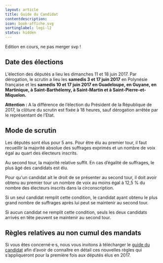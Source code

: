 ```yaml
---
layout: article
title: Guide du Candidat
contentdescription:
icon: book-affiche.svg
sortinglabel: legi-l2
status: hidden
---
```


Edition en cours, ne pas merger svp !


## Date des élections
L’élection des députés a lieu les dimanches 11 et 18 juin 2017.
Par dérogation, le scrutin a lieu les **samedis 3 et 17 juin 2017** en Polynésie française et les **samedis 10 et 17 juin 2017 en Guadeloupe, en Guyane, en Martinique, à Saint-Barthélemy, à Saint-Martin et à Saint-Pierre-et-Miquelon.**

**Attention :** A la différence de l’élection du Président de la République de 2017, la clôture du scrutin est fixée à 18 heures, sauf dérogation arrêtée par le représentant de l’Etat.

## Mode de scrutin
Les députés sont élus pour 5 ans. Pour être élu au premier tour, il faut recueillir la majorité absolue des suffrages exprimés et un nombre de voix égal au quart des électeurs inscrits.

Au second tour, la majorité relative suffit. En cas d’égalité de suffrages, le plus âgé des candidats est élu.

Pour qu'un candidat ait le droit de se présenter au second tour, il doit avoir obtenu au premier tour un nombre de voix au moins égal à 12,5 % du nombre des électeurs inscrits dans la circonscription.

Si un seul candidat remplit cette condition, le candidat ayant obtenu le plus grand nombre de suffrages après lui peut se maintenir au second tour.

Si aucun candidat ne remplit cette condition, seuls les deux candidats arrivés en tête peuvent se maintenir au second tour.

## Règles relatives au non cumul des mandats
Si vous êtes concerné·e·s, nous vous invitons à télécharger le [guide du candidat](http://www.interieur.gouv.fr/content/download/102271/806359/file/M%C3%A9mento%20du%20candidat%20aux%20%C3%A9lections%20l%C3%A9gislatives%202017%20V4.pdf) afin d’avoir de connaître en détail ces nouvelles règles qui s’appliqueront pour la première fois aux députés élus en 2017.


